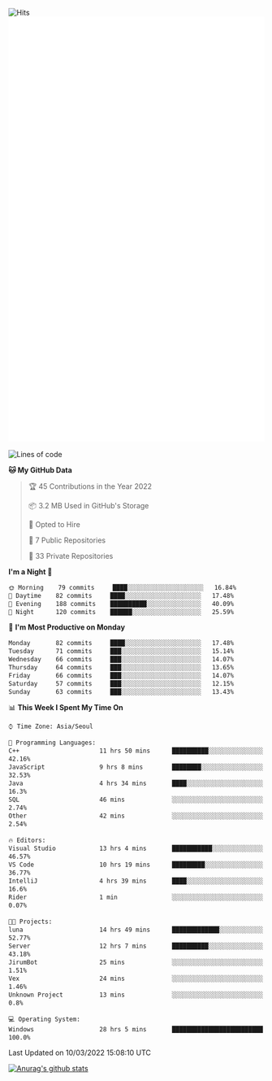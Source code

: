 ![Hits](https://hits.seeyoufarm.com/api/count/incr/badge.svg?url=https%3A%2F%2Fgithub.com%2Fkokose1234&count_bg=%2379C83D&title_bg=%23555555&icon=apple.svg&icon_color=%23E7E7E7&title=hits&edge_flat=false)
<br/>
![Metrics](https://github.com/kokose1234/kokose1234/blob/main/github-metrics.svg)

<!--START_SECTION:waka-->
![Lines of code](https://img.shields.io/badge/From%20Hello%20World%20I%27ve%20Written-2%20Million%20lines%20of%20code-blue)

**🐱 My GitHub Data** 

> 🏆 45 Contributions in the Year 2022
 > 
> 📦 3.2 MB Used in GitHub's Storage 
 > 
> 💼 Opted to Hire
 > 
> 📜 7 Public Repositories 
 > 
> 🔑 33 Private Repositories  
 > 
**I'm a Night 🦉** 

```text
🌞 Morning    79 commits     ████░░░░░░░░░░░░░░░░░░░░░   16.84% 
🌆 Daytime    82 commits     ████░░░░░░░░░░░░░░░░░░░░░   17.48% 
🌃 Evening    188 commits    ██████████░░░░░░░░░░░░░░░   40.09% 
🌙 Night      120 commits    ██████░░░░░░░░░░░░░░░░░░░   25.59%

```
📅 **I'm Most Productive on Monday** 

```text
Monday       82 commits     ████░░░░░░░░░░░░░░░░░░░░░   17.48% 
Tuesday      71 commits     ███░░░░░░░░░░░░░░░░░░░░░░   15.14% 
Wednesday    66 commits     ███░░░░░░░░░░░░░░░░░░░░░░   14.07% 
Thursday     64 commits     ███░░░░░░░░░░░░░░░░░░░░░░   13.65% 
Friday       66 commits     ███░░░░░░░░░░░░░░░░░░░░░░   14.07% 
Saturday     57 commits     ███░░░░░░░░░░░░░░░░░░░░░░   12.15% 
Sunday       63 commits     ███░░░░░░░░░░░░░░░░░░░░░░   13.43%

```


📊 **This Week I Spent My Time On** 

```text
⌚︎ Time Zone: Asia/Seoul

💬 Programming Languages: 
C++                      11 hrs 50 mins      ██████████░░░░░░░░░░░░░░░   42.16% 
JavaScript               9 hrs 8 mins        ████████░░░░░░░░░░░░░░░░░   32.53% 
Java                     4 hrs 34 mins       ████░░░░░░░░░░░░░░░░░░░░░   16.3% 
SQL                      46 mins             ░░░░░░░░░░░░░░░░░░░░░░░░░   2.74% 
Other                    42 mins             ░░░░░░░░░░░░░░░░░░░░░░░░░   2.54%

🔥 Editors: 
Visual Studio            13 hrs 4 mins       ███████████░░░░░░░░░░░░░░   46.57% 
VS Code                  10 hrs 19 mins      █████████░░░░░░░░░░░░░░░░   36.77% 
IntelliJ                 4 hrs 39 mins       ████░░░░░░░░░░░░░░░░░░░░░   16.6% 
Rider                    1 min               ░░░░░░░░░░░░░░░░░░░░░░░░░   0.07%

🐱‍💻 Projects: 
luna                     14 hrs 49 mins      █████████████░░░░░░░░░░░░   52.77% 
Server                   12 hrs 7 mins       ██████████░░░░░░░░░░░░░░░   43.18% 
JirumBot                 25 mins             ░░░░░░░░░░░░░░░░░░░░░░░░░   1.51% 
Vex                      24 mins             ░░░░░░░░░░░░░░░░░░░░░░░░░   1.46% 
Unknown Project          13 mins             ░░░░░░░░░░░░░░░░░░░░░░░░░   0.8%

💻 Operating System: 
Windows                  28 hrs 5 mins       █████████████████████████   100.0%

```


 Last Updated on 10/03/2022 15:08:10 UTC
<!--END_SECTION:waka-->

[![Anurag's github stats](https://github-readme-stats.vercel.app/api?username=kokose1234&theme=dracula)](https://github.com/anuraghazra/github-readme-stats)



	
